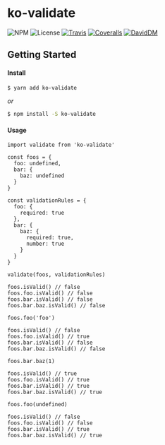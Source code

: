 ko-validate
================

![NPM](https://img.shields.io/npm/v/ko-validate.svg)
![License](https://img.shields.io/npm/l/ko-validate.svg)
[![Travis](https://img.shields.io/travis/Profiscience/ko-validate.svg)](https://travis-ci.org/Profiscience/ko-validate)
[![Coveralls](https://coveralls.io/repos/github/Profiscience/ko-validate/badge.svg?branch=master)](https://coveralls.io/github/Profiscience/ko-validate?branch=master)
[![DavidDM](https://img.shields.io/david/Profiscience/ko-validate.svg)](https://david-dm.org/Profiscience/ko-validate)

## Getting Started

#### Install

```bash
$ yarn add ko-validate
```

_or_

```bash
$ npm install -S ko-validate
```

#### Usage

```
import validate from 'ko-validate'

const foos = {
  foo: undefined,
  bar: {
    baz: undefined
  }
}

const validationRules = {
  foo: {
    required: true
  },
  bar: {
    baz: {
      required: true,
      number: true
    }
  }
}

validate(foos, validationRules)

foos.isValid() // false
foos.foo.isValid() // false
foos.bar.isValid() // false
foos.bar.baz.isValid() // false

foos.foo('foo')

foos.isValid() // false
foos.foo.isValid() // true
foos.bar.isValid() // false
foos.bar.baz.isValid() // false

foos.bar.baz(1)

foos.isValid() // true
foos.foo.isValid() // true
foos.bar.isValid() // true
foos.bar.baz.isValid() // true

foos.foo(undefined)

foos.isValid() // false
foos.foo.isValid() // false
foos.bar.isValid() // true
foos.bar.baz.isValid() // true
```
